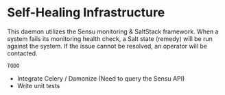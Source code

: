 Self-Healing Infrastructure
===========================

This daemon utilizes the Sensu monitoring & SaltStack framework. When a system
fails its monitoring health check, a Salt state (remedy) will be run against
the system. If the issue cannot be resolved, an operator will be contacted.






```TODO```
* Integrate Celery / Damonize (Need to query the Sensu API)
* Write unit tests
